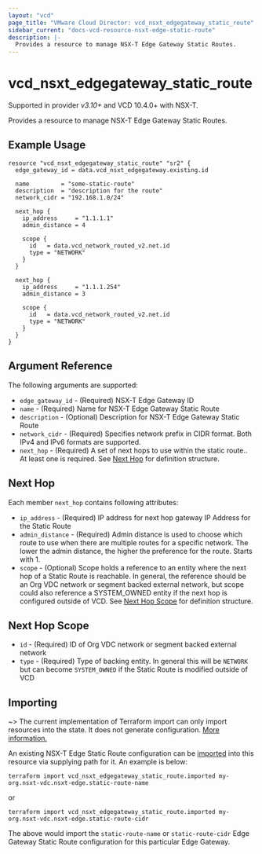 ```yaml
---
layout: "vcd"
page_title: "VMware Cloud Director: vcd_nsxt_edgegateway_static_route"
sidebar_current: "docs-vcd-resource-nsxt-edge-static-route"
description: |-
  Provides a resource to manage NSX-T Edge Gateway Static Routes.
---
```


# vcd\_nsxt\_edgegateway\_static\_route

Supported in provider *v3.10+* and VCD 10.4.0+ with NSX-T.

Provides a resource to manage NSX-T Edge Gateway Static Routes.

## Example Usage

```hcl
resource "vcd_nsxt_edgegateway_static_route" "sr2" {
  edge_gateway_id = data.vcd_nsxt_edgegateway.existing.id

  name         = "some-static-route"
  description  = "description for the route"
  network_cidr = "192.168.1.0/24"

  next_hop {
    ip_address     = "1.1.1.1"
    admin_distance = 4

    scope {
      id   = data.vcd_network_routed_v2.net.id
      type = "NETWORK"
    }
  }

  next_hop {
    ip_address     = "1.1.1.254"
    admin_distance = 3

    scope {
      id   = data.vcd_network_routed_v2.net.id
      type = "NETWORK"
    }
  }
}
```

## Argument Reference

The following arguments are supported:

* `edge_gateway_id` - (Required) NSX-T Edge Gateway ID
* `name` - (Required) Name for NSX-T Edge Gateway Static Route
* `description` - (Optional) Description for NSX-T Edge Gateway Static Route
* `network_cidr` - (Required) Specifies network prefix in CIDR format. Both IPv4 and IPv6 formats
  are supported.
* `next_hop` - (Required) A set of next hops to use within the static route.. At least one is
  required. See [Next Hop](#next-hop) for definition structure.

<a id="next-hop"></a>
## Next Hop

Each member `next_hop` contains following attributes:

* `ip_address` - (Required) IP address for next hop gateway IP Address for the Static Route
* `admin_distance` - (Required) Admin distance is used to choose which route to use when there are
  multiple routes for a specific network. The lower the admin distance, the higher the preference
  for the route. Starts with 1.
* `scope` - (Optional) Scope holds a reference to an entity where the next hop of a Static Route is
reachable. In general, the reference should be an Org VDC network or segment backed external
network, but scope could also reference a SYSTEM_OWNED entity if the next hop is configured outside
of VCD. See [Next Hop Scope](#next-hop-scope) for definition structure.

<a id="next-hop-scope"></a>
## Next Hop Scope

* `id` - (Required) ID of Org VDC network or segment backed external network
* `type` - (Required) Type of backing entity. In general this will be `NETWORK` but can become
  `SYSTEM_OWNED` if the Static Route is modified outside of VCD

## Importing

~> The current implementation of Terraform import can only import resources into the state.
It does not generate configuration. [More information.](https://www.terraform.io/docs/import/)

An existing NSX-T Edge Static Route configuration can be [imported][docs-import] into this
resource via supplying path for it. An example is below:

[docs-import]: https://www.terraform.io/docs/import/

```
terraform import vcd_nsxt_edgegateway_static_route.imported my-org.nsxt-vdc.nsxt-edge.static-route-name
```

or 

```
terraform import vcd_nsxt_edgegateway_static_route.imported my-org.nsxt-vdc.nsxt-edge.static-route-cidr
```

The above would import the `static-route-name` or `static-route-cidr` Edge Gateway Static Route
configuration for this particular Edge Gateway.
